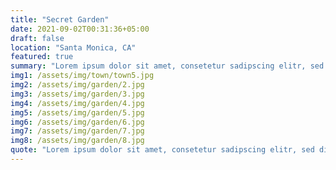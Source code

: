 ```yaml
---
title: "Secret Garden"
date: 2021-09-02T00:31:36+05:00
draft: false
location: "Santa Monica, CA"
featured: true
summary: "Lorem ipsum dolor sit amet, consetetur sadipscing elitr, sed diam nonumy eirmod tempor invidunt ut labore et dolore magna aliquyam erat, sed diam voluptua. At vero eos et accusam et justo duo dolores et."
img1: /assets/img/town/town5.jpg
img2: /assets/img/garden/2.jpg
img3: /assets/img/garden/3.jpg
img4: /assets/img/garden/4.jpg
img5: /assets/img/garden/5.jpg
img6: /assets/img/garden/6.jpg
img7: /assets/img/garden/7.jpg
img8: /assets/img/garden/8.jpg
quote: "Lorem ipsum dolor sit amet, consetetur sadipscing elitr, sed diam nonumy eirmod tempor invidunt ut labore et dolore magna aliquyam erat, sed diam voluptua. At vero eos et accusam et justo duo dolores et."
---
```


